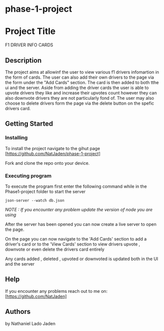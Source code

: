 # phase-1-project

# Project Title

F1 DRIVER INFO CARDS

## Description

The project aims at allowinf the user to view various f1 drivers infomartion in the form of cards.
The user can also add their own drivers to the page via the form under the "Add Cards" section. The card is then added to both tthe ui and the server.
Aside from adding the driver cards the user is able to upvote drivers they like and increase their upvotes count however they can also downvote drivers they are not particularly fond of.
The user may also choose to delete drivers form the page via the delete button on the spefic drivers card.

## Getting Started

### Installing

To install the project navigate to the gihut page [https://github.com/NatJaden/phase-1-project]

Fork and clone the repo onto your device.

### Executing program

To execute the program first enter the following command while in the Phase1-project folder to start the server

```
json-server --watch db.json
```

_NOTE : If you encounter any problem update the version of node you are using_

After the server has been opened you can now create a live server to open the page.

On the page you can now navigate to the 'Add Cards' section to add a driver's card or to the 'View Cards' section to view drivers upvote , downvote or even delete the drivers card entirely

Any cards added , deleted , upvoted or downvoted is updated both in the UI and the server

## Help

If you encounter any problems reach out to me on: [https://github.com/NatJaden]

## Authors

by Nathaniel Lado Jaden

